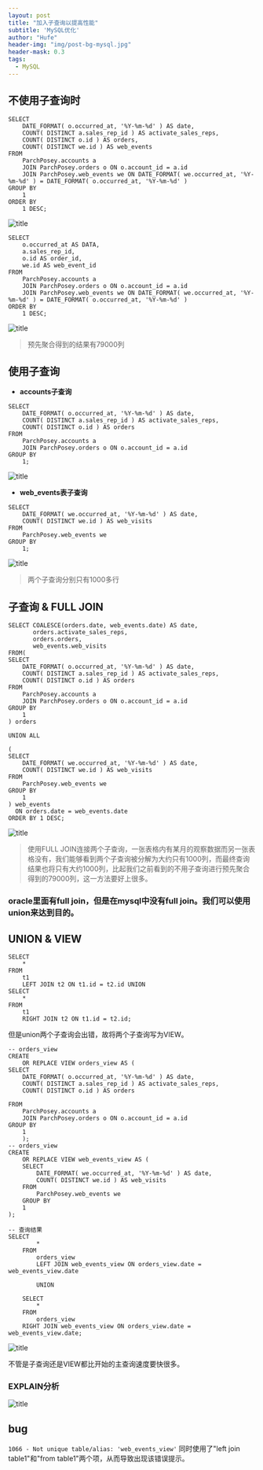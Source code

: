 ```yaml
---
layout: post
title: "加入子查询以提高性能"
subtitle: 'MySQL优化'
author: "Hufe"
header-img: "img/post-bg-mysql.jpg"
header-mask: 0.3
tags:
  - MySQL
---
```


## 不使用子查询时
```
SELECT
	DATE_FORMAT( o.occurred_at, '%Y-%m-%d' ) AS date,
	COUNT( DISTINCT a.sales_rep_id ) AS activate_sales_reps,
	COUNT( DISTINCT o.id ) AS orders,
	COUNT( DISTINCT we.id ) AS web_events 
FROM
	ParchPosey.accounts a
	JOIN ParchPosey.orders o ON o.account_id = a.id
	JOIN ParchPosey.web_events we ON DATE_FORMAT( we.occurred_at, '%Y-%m-%d' ) = DATE_FORMAT( o.occurred_at, '%Y-%m-%d' ) 
GROUP BY
	1 
ORDER BY
	1 DESC;
```

![title](https://raw.githubusercontent.com/hufe09/GitNote-Images/master/gitnote/2019/05/22/1558526976022-1558526976031.png)

```
SELECT
	o.occurred_at AS DATA,
	a.sales_rep_id,
	o.id AS order_id,
	we.id AS web_event_id 
FROM
	ParchPosey.accounts a
	JOIN ParchPosey.orders o ON o.account_id = a.id
	JOIN ParchPosey.web_events we ON DATE_FORMAT( we.occurred_at, '%Y-%m-%d' ) = DATE_FORMAT( o.occurred_at, '%Y-%m-%d' ) 
ORDER BY
	1 DESC;
```
![title](https://raw.githubusercontent.com/hufe09/GitNote-Images/master/gitnote/2019/05/22/1558526833506-1558526834037.png)
>预先聚合得到的结果有79000列

## 使用子查询
- **accounts子查询**
```
SELECT
	DATE_FORMAT( o.occurred_at, '%Y-%m-%d' ) AS date,
	COUNT( DISTINCT a.sales_rep_id ) AS activate_sales_reps,
	COUNT( DISTINCT o.id ) AS orders 
FROM
	ParchPosey.accounts a
	JOIN ParchPosey.orders o ON o.account_id = a.id 
GROUP BY
	1;
```
![title](https://raw.githubusercontent.com/hufe09/GitNote-Images/master/gitnote/2019/05/22/1558527726810-1558527726816.png)


- **web_events表子查询**
```	
SELECT
	DATE_FORMAT( we.occurred_at, '%Y-%m-%d' ) AS date,
	COUNT( DISTINCT we.id ) AS web_visits 
FROM
	ParchPosey.web_events we 
GROUP BY
	1;
```

![title](https://raw.githubusercontent.com/hufe09/GitNote-Images/master/gitnote/2019/05/22/1558527766787-1558527766793.png)
>两个子查询分别只有1000多行

## 子查询 & FULL JOIN
```
SELECT COALESCE(orders.date, web_events.date) AS date,
       orders.activate_sales_reps,
       orders.orders,
       web_events.web_visits
FROM(
SELECT
	DATE_FORMAT( o.occurred_at, '%Y-%m-%d' ) AS date,
	COUNT( DISTINCT a.sales_rep_id ) AS activate_sales_reps,
	COUNT( DISTINCT o.id ) AS orders 
FROM
	ParchPosey.accounts a
	JOIN ParchPosey.orders o ON o.account_id = a.id 
GROUP BY
	1
) orders

UNION ALL

(
SELECT
	DATE_FORMAT( we.occurred_at, '%Y-%m-%d' ) AS date,
	COUNT( DISTINCT we.id ) AS web_visits
FROM
	ParchPosey.web_events we 
GROUP BY
	1
) web_events
  ON orders.date = web_events.date
ORDER BY 1 DESC;
```
![title](https://raw.githubusercontent.com/hufe09/GitNote-Images/master/gitnote/2019/05/22/1558529344749-1558529344757.png)

>使用FULL JOIN连接两个子查询，一张表格内有某月的观察数据而另一张表格没有，我们能够看到两个子查询被分解为大约只有1000列，而最终查询结果也将只有大约1000列，比起我们之前看到的不用子查询进行预先聚合得到的79000列，这一方法要好上很多。

### oracle里面有full join，但是在mysql中没有full join。我们可以使用union来达到目的。

## UNION & VIEW
```
SELECT
	* 
FROM
	t1
	LEFT JOIN t2 ON t1.id = t2.id UNION
SELECT
	* 
FROM
	t1
	RIGHT JOIN t2 ON t1.id = t2.id;
```

但是union两个子查询会出错，故将两个子查询写为VIEW。
```
-- orders_view
CREATE 
	OR REPLACE VIEW orders_view AS (
SELECT
	DATE_FORMAT( o.occurred_at, '%Y-%m-%d' ) AS date,
	COUNT( DISTINCT a.sales_rep_id ) AS activate_sales_reps,
	COUNT( DISTINCT o.id ) AS orders
	
FROM
	ParchPosey.accounts a
	JOIN ParchPosey.orders o ON o.account_id = a.id 
GROUP BY
	1 
	);
-- orders_view	
CREATE 
	OR REPLACE VIEW web_events_view AS (
	SELECT
		DATE_FORMAT( we.occurred_at, '%Y-%m-%d' ) AS date,
		COUNT( DISTINCT we.id ) AS web_visits 
	FROM
		ParchPosey.web_events we 
	GROUP BY
	1 
);

-- 查询结果
SELECT
		* 
	FROM
		orders_view
		LEFT JOIN web_events_view ON orders_view.date = web_events_view.date 
		
		UNION
		
	SELECT
		* 
	FROM
		orders_view
	RIGHT JOIN web_events_view ON orders_view.date = web_events_view.date; 
```
![title](https://raw.githubusercontent.com/hufe09/GitNote-Images/master/gitnote/2019/05/22/1558534035606-1558534035613.png)

不管是子查询还是VIEW都比开始的主查询速度要快很多。

### EXPLAIN分析
![title](https://raw.githubusercontent.com/hufe09/GitNote-Images/master/gitnote/2019/05/22/1558537557282-1558537557288.png)

## bug
`1066 - Not unique table/alias: 'web_events_view'`
同时使用了"left join table1"和"from table1"两个项，从而导致出现该错误提示。